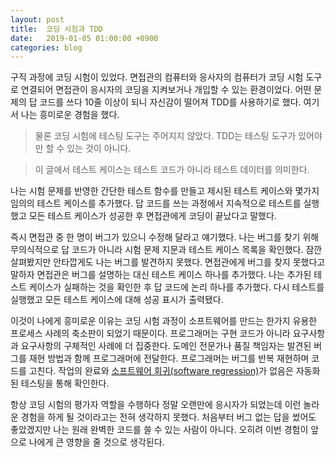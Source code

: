 ```yaml
---
layout: post
title:  코딩 시험과 TDD
date:   2019-01-05 01:00:00 +0900
categories: blog
---
```


구직 과정에 코딩 시험이 있었다. 면접관의 컴퓨터와 응사자의 컴퓨터가 코딩 시험 도구로 연결되어 면접관이 응시자의 코딩을 지켜보거나 개입할 수 있는 환경이었다. 어떤 문제의 답 코드를 쓰다 10줄 이상이 되니 자신감이 떨어져 TDD를 사용하기로 했다. 여기서 나는 흥미로운 경험을 했다.

<!--more-->

> 물론 코딩 시험에 테스팅 도구는 주어지지 않았다. TDD는 테스팅 도구가 있어야만 할 수 있는 것이 아니다.

> 이 글에서 테스트 케이스는 테스트 코드가 아니라 테스트 데이터를 의미한다.

나는 시험 문제를 반영한 간단한 테스트 함수를 만들고 제시된 테스트 케이스와 몇가지 임의의 테스트 케이스를 추가했다. 답 코드를 쓰는 과정에서 지속적으로 테스트를 실행했고 모든 테스트 케이스가 성공한 후 면접관에게 코딩이 끝났다고 말했다.

즉시 면접관 중 한 명이 버그가 있으니 수정해 달라고 얘기했다. 나는 버그를 찾기 위해 무의식적으로 답 코드가 아니라 시험 문제 지문과 테스트 케이스 목록을 확인했다. 잠깐 살펴봤지만 안타깝게도 나는 버그를 발견하지 못했다. 면접관에게 버그를 찾지 못했다고 말하자 면접관은 버그를 설명하는 대신 테스트 케이스 하나를 추가했다. 나는 추가된 테스트 케이스가 실패하는 것을 확인한 후 답 코드에 논리 하나를 추가했다. 다시 테스트를 실행했고 모든 테스트 케이스에 대해 성공 표시가 출력됐다.

이것이 나에게 흥미로운 이유는 코딩 시험 과정이 소프트웨어를 만드는 한가지 유용한 프로세스 사례의 축소판이 되었기 때문이다. 프로그래머는 구현 코드가 아니라 요구사항과 요구사항의 구체적인 사례에 더 집중한다. 도메인 전문가나 품질 책임자는 발견된 버그를 재현 방법과 함께 프로그래머에 전달한다. 프로그래머는 버그를 반복 재현하며 코드를 고친다. 작업의 완료와 [소프트웨어 회귀(software regression)](https://en.wikipedia.org/wiki/Software_regression)가 없음은 자동화된 테스팅을 통해 확인한다.

항상 코딩 시험의 평가자 역할을 수행하다 정말 오랜만에 응시자가 되었는데 이런 놀라운 경험을 하게 될 것이라고는 전혀 생각하지 못했다. 처음부터 버그 없는 답을 썼어도 좋았겠지만 나는 원래 완벽한 코드를 쓸 수 있는 사람이 아니다. 오히려 이번 경험이 앞으로 나에게 큰 영향을 줄 것으로 생각된다.
